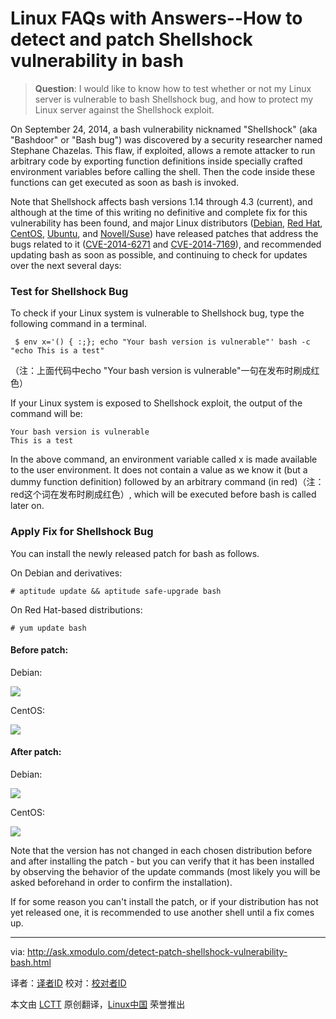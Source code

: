 Linux FAQs with Answers--How to detect and patch Shellshock vulnerability in bash​​
================================================================================
> **Question**: I would like to know how to test whether or not my Linux server is vulnerable to bash Shellshock bug, and how to protect my Linux server against the Shellshock exploit. 

On September 24, 2014, a bash vulnerability nicknamed "Shellshock" (aka "Bashdoor" or "Bash bug") was discovered by a security researcher named Stephane Chazelas. This flaw, if exploited, allows a remote attacker to run arbitrary code by exporting function definitions inside specially crafted environment variables before calling the shell. Then the code inside these functions can get executed as soon as bash is invoked.

Note that Shellshock affects bash versions 1.14 through 4.3 (current), and although at the time of this writing no definitive and complete fix for this vulnerability has been found, and major Linux distributors ([Debian][1], [Red Hat][2], [CentOS][3], [Ubuntu][4], and [Novell/Suse][5]) have released patches that address the bugs related to it ([CVE-2014-6271][6] and [CVE-2014-7169][7]), and recommended updating bash as soon as possible, and continuing to check for updates over the next several days:

### Test for Shellshock Bug ###

To check if your Linux system is vulnerable to Shellshock bug, type the following command in a terminal.

     $ env x='() { :;}; echo "Your bash version is vulnerable"' bash -c "echo This is a test" 

（注：上面代码中echo "Your bash version is vulnerable"一句在发布时刷成红色）

If your Linux system is exposed to Shellshock exploit, the output of the command will be:

    Your bash version is vulnerable
    This is a test

In the above command, an environment variable called x is made available to the user environment. It does not contain a value as we know it (but a dummy function definition) followed by an arbitrary command (in red)（注：red这个词在发布时刷成红色）, which will be executed before bash is called later on.

### Apply Fix for Shellshock Bug ###

You can install the newly released patch for bash as follows.

On Debian and derivatives:

    # aptitude update && aptitude safe-upgrade bash 

On Red Hat-based distributions:

    # yum update bash 

#### Before patch: ####

Debian:

![](https://farm4.staticflickr.com/3903/15342893796_0c3c61aa33_z.jpg)

CentOS:

![](https://farm3.staticflickr.com/2949/15362738261_99fa409e8b_z.jpg)

#### After patch: ####

Debian:

![](https://farm3.staticflickr.com/2944/15179388727_bdb8a09d62_z.jpg)

CentOS: 

![](https://farm4.staticflickr.com/3884/15179149029_3219ce56ea_z.jpg)

Note that the version has not changed in each chosen distribution before and after installing the patch - but you can verify that it has been installed by observing the behavior of the update commands (most likely you will be asked beforehand in order to confirm the installation).

If for some reason you can't install the patch, or if your distribution has not yet released one, it is recommended to use another shell until a fix comes up.

--------------------------------------------------------------------------------

via: http://ask.xmodulo.com/detect-patch-shellshock-vulnerability-bash.html

译者：[译者ID](https://github.com/译者ID)
校对：[校对者ID](https://github.com/校对者ID)

本文由 [LCTT](https://github.com/LCTT/TranslateProject) 原创翻译，[Linux中国](http://linux.cn/) 荣誉推出

[1]:https://www.debian.org/security/2014/dsa-3032
[2]:https://access.redhat.com/articles/1200223
[3]:http://centosnow.blogspot.com.ar/2014/09/critical-bash-updates-for-centos-5.html
[4]:http://www.ubuntu.com/usn/usn-2362-1/
[5]:http://support.novell.com/security/cve/CVE-2014-6271.html
[6]:http://web.nvd.nist.gov/view/vuln/detail?vulnId=CVE-2014-6271
[7]:http://web.nvd.nist.gov/view/vuln/detail?vulnId=CVE-2014-7169